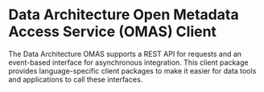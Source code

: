 <!-- SPDX-License-Identifier: Apache-2.0 -->

# Data Architecture Open Metadata Access Service (OMAS) Client

The Data Architecture OMAS supports a REST API for requests and an event-based
interface for asynchronous integration.  This client
package provides language-specific client packages to make it easier
for data tools and applications to call these interfaces.